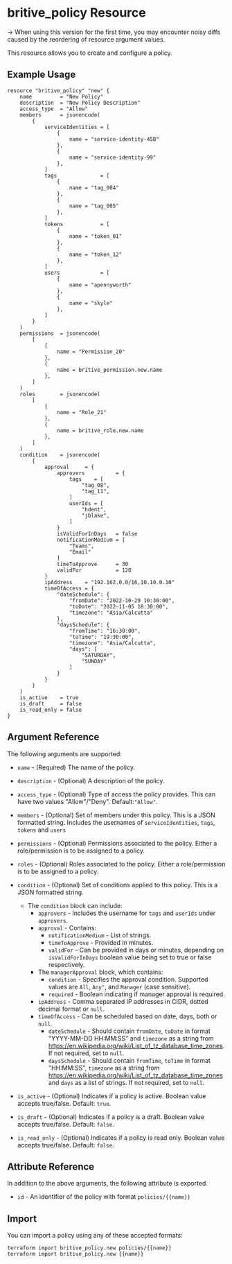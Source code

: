# britive_policy Resource

-> When using this version for the first time, you may encounter noisy diffs caused by the reordering of resource argument values. 

This resource allows you to create and configure a policy.

## Example Usage

```hcl
resource "britive_policy" "new" {
    name         = "New Policy"
    description  = "New Policy Description"
    access_type  = "Allow"
    members      = jsonencode(
        {
            serviceIdentities = [
                {
                    name = "service-identity-45B"
                },
                {
                    name = "service-identity-99"
                },
            ]
            tags              = [
                {
                    name = "tag_004"
                },
                {
                    name = "tag_005"
                },
            ]
            tokens            = [
                {
                    name = "token_01"
                },
                {
                    name = "token_12"
                },
            ]
            users             = [
                {
                    name = "apennyworth"
                },
                {
                    name = "skyle"
                },
            ]
        }
    )
    permissions  = jsonencode(
        [
            {
                name = "Permission_20"
            },
            {
                name = britive_permission.new.name
            },
        ]
    )
    roles        = jsonencode(
        [
            {
                name = "Role_21"
            },
            {
                name = britive_role.new.name
            },
        ]
    )
    condition    = jsonencode(
        {
            approval     = {
                approvers          = {
                    tags    = [
                        "tag_08",
                        "tag_11",
                    ]
                    userIds = [
                        "hdent",
                        "jblake",
                    ]
                }
                isValidForInDays   = false
                notificationMedium = [
                    "Teams",
                    "Email"
                ]
                timeToApprove      = 30
                validFor           = 120
            }
            ipAddress    = "192.162.0.0/16,10.10.0.10"
            timeOfAccess = {
                "dateSchedule": {
                    "fromDate": "2022-10-29 10:30:00",
                    "toDate": "2022-11-05 18:30:00",
                    "timezone": "Asia/Calcutta"
                },
                "daysSchedule": {
                    "fromTime": "16:30:00",
                    "toTime": "19:30:00",
                    "timezone": "Asia/Calcutta",
                    "days": [
                        "SATURDAY",
                        "SUNDAY"
                    ]
                }
            }
        }
    )
    is_active    = true
    is_draft     = false
    is_read_only = false
}
```

## Argument Reference

The following arguments are supported:

* `name` - (Required) The name of the policy.

* `description` - (Optional) A description of the policy.

* `access_type` - (Optional) Type of access the policy provides. This can have two values "Allow"/"Deny". Default:`"Allow"`.

* `members` - (Optional) Set of members under this policy. This is a JSON formatted string. Includes the usernames of `serviceIdentities`, `tags`, `tokens` and `users`

* `permissions` - (Optional) Permissions associated to the policy. Either a role/permission is to be assigned to a policy.

* `roles` - (Optional) Roles associated to the policy. Either a role/permission is to be assigned to a policy.

* `condition` - (Optional) Set of conditions applied to this policy. This is a JSON formatted string.  
  * The `condition` block can include:
    * `approvers` - Includes the username for `tags` and `userIds` under `approvers`.
    * `approval` - Contains:
      * `notificationMedium` - List of strings.
      * `timeToApprove` - Provided in minutes.
      * `validFor` - Can be provided in days or minutes, depending on `isValidForInDays` boolean value being set to true or false respectively.
    * The `managerApproval` block, which contains:
      * `condition` - Specifies the approval condition. Supported values are `All`, `Any"`, and `Manager` (case sensitive).
      * `required` - Boolean indicating if manager approval is required.
    * `ipAddress` - Comma separated IP addresses in CIDR, dotted decimal format or `null`.
    * `timeOfAccess` - Can be scheduled based on date, days, both or `null`.
      * `dateSchedule` - Should contain `fromDate`, `toDate` in format "YYYY-MM-DD HH:MM:SS" and `timezone` as a string from https://en.wikipedia.org/wiki/List_of_tz_database_time_zones. If not required, set to `null`.
      * `daysSchedule` - Should contain `fromTime`, `toTime` in format "HH:MM:SS", `timezone` as a string from https://en.wikipedia.org/wiki/List_of_tz_database_time_zones and `days` as a list of strings. If not required, set to `null`.

* `is_active` - (Optional) Indicates if a policy is active. Boolean value accepts true/false. Default: `true`. 

* `is_draft` - (Optional) Indicates if a policy is a draft. Boolean value accepts true/false. Default: `false`.

* `is_read_only` - (Optional) Indicates if a policy is read only. Boolean value accepts true/false. Default: `false`.


## Attribute Reference

In addition to the above arguments, the following attribute is exported.

* `id` - An identifier of the policy with format `policies/{{name}}`

## Import

You can import a policy using any of these accepted formats:

```SH
terraform import britive_policy.new policies/{{name}}
terraform import britive_policy.new {{name}}
```
